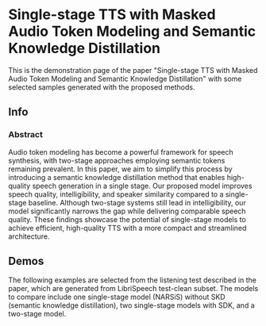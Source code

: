 # Single-stage TTS with Masked Audio Token Modeling and Semantic Knowledge Distillation

This is the demonstration page of the paper "Single-stage TTS with Masked Audio Token Modeling and Semantic Knowledge Distillation" with some selected samples generated with the proposed methods.

## Info

### Abstract

Audio token modeling has become a powerful framework for speech synthesis, with two-stage approaches employing semantic tokens remaining prevalent. In this paper, we aim to simplify this process by introducing a semantic knowledge distillation method that enables high- quality speech generation in a single stage. Our proposed model improves speech quality, intelligibility, and speaker similarity compared to a single- stage baseline. Although two-stage systems still lead in intelligibility, our model significantly narrows the gap while delivering comparable speech quality. These findings showcase the potential of single-stage models to achieve efficient, high-quality TTS with a more compact and streamlined architecture.

## Demos

The following examples are selected from the listening test described in the paper, which are generated from LibriSpeech test-clean subset. The models to compare include one single-stage model (NARSiS) without SKD (semantic knowledge distillation), two single-stage models with SDK, and a two-stage model.
